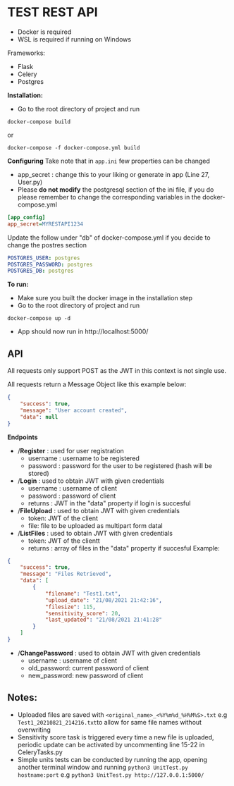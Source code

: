 
<h1>TEST REST API</h1>

* Docker is required
* WSL is required if running on Windows

Frameworks:
* Flask
* Celery
* Postgres

**Installation:**
* Go to the root directory of project and run
```shell
docker-compose build
```
or
```shell
docker-compose -f docker-compose.yml build
```

**Configuring**
Take note that in  ```app.ini``` few properties can be changed
* app_secret : change this to your liking or generate in app (Line 27, User.py)
* Please **do not modify** the postgresql section of the ini file, if you do please remember to change the corresponding variables in the docker-compose.yml 
```ini
[app_config]
app_secret=MYRESTAPI1234
```
Update the follow under "db" of docker-compose.yml if you decide to change the postres section
```yml
POSTGRES_USER: postgres
POSTGRES_PASSWORD: postgres
POSTGRES_DB: postgres
```

**To  run:**
* Make sure you built the docker image in the installation step
* Go to the root directory of project and run
```shell
docker-compose up -d
```
* App should now run in http://localhost:5000/

<h2>API</h2>

All requests only support POST as the JWT in this context is not single use.

All requests return a Message Object like this example below:
```json
{
    "success": true,
    "message": "User account created",
    "data": null
}
```

**Endpoints**
 * /**Register** : used for user registration
	 * username : username to be registered
	 * password : password for the user to be registered (hash will be stored)
* /**Login** : used to obtain JWT with given credentials
	 * username : username of client
	 * password : password of client
	 * returns : JWT in the "data" property if login is succesful
* /**FileUpload** : used to obtain JWT with given credentials
	 * token: JWT of the client
	 * file: file to be uploaded as multipart form datal
* /**ListFiles** : used to obtain JWT with given credentials
	 * token: JWT of the clientt
	 * returns : array of files in the "data" property if succesful
Example:
```json
{
    "success": true,
    "message": "Files Retrieved",
    "data": [
        {
            "filename": "Test1.txt",
            "upload_date": "21/08/2021 21:42:16",
            "filesize": 115,
            "sensitivity_score": 20,
            "last_updated": "21/08/2021 21:41:28"
        }
    ]
}
```
* /**ChangePassword** : used to obtain JWT with given credentials
	 * username : username of client
	 * old_password: current password of client
	 * new_password: new password of client


<h2>Notes: </h2>

* Uploaded files are saved with ```<original_name>_<%Y%m%d_%H%M%S>.txt``` e.g ``` Test1_20210821_214216.txt```to allow for same file names without overwriting
* Sensitivity score task is triggered every time a new file is uploaded, periodic update can be activated by uncommenting line 15-22 in CeleryTasks.py
* Simple units tests can be conducted by running the app, opening another terminal window and running ```python3 UnitTest.py hostname:port``` e.g ```python3 UnitTest.py http://127.0.0.1:5000/```

